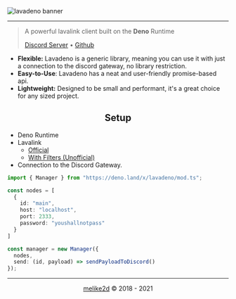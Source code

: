 <img align="center" src="./assets/banner.png" alt="lavadeno banner">
<hr />
<blockquote>
  A powerful lavalink client built on the <strong>Deno</strong> Runtime
  <p><a href="https://discord.gg/CH9ubGPMV6">Discord Server</a> &bull; <a href="https://github.com/lavaclient/lavadeno">Github</a></p>
</blockquote>

- **Flexible:** Lavadeno is a generic library, meaning you can use it with just a connection to the discord gateway, no library restriction.
- **Easy-to-Use**: Lavadeno has a neat and user-friendly promise-based api.
- **Lightweight:** Designed to be small and performant, it's a great choice for any sized project.


<h2 align="center">Setup</h2>

- Deno Runtime
- Lavalink
  - [Official](https://github.com/freyacodes/lavalink)
  - [With Filters (Unofficial)](https://github.com/melike2d/lavalink/)
- Connection to the Discord Gateway.

```ts
import { Manager } from "https://deno.land/x/lavadeno/mod.ts";

const nodes = [
  {
    id: "main",
    host: "localhost",
    port: 2333,
    password: "youshallnotpass"
  }
]

const manager = new Manager({
  nodes,
  send: (id, payload) => sendPayloadToDiscord()
});
```

---

<p align="center"><a href="https://dimensional.fun">melike2d</a> &copy; 2018 - 2021</p>
